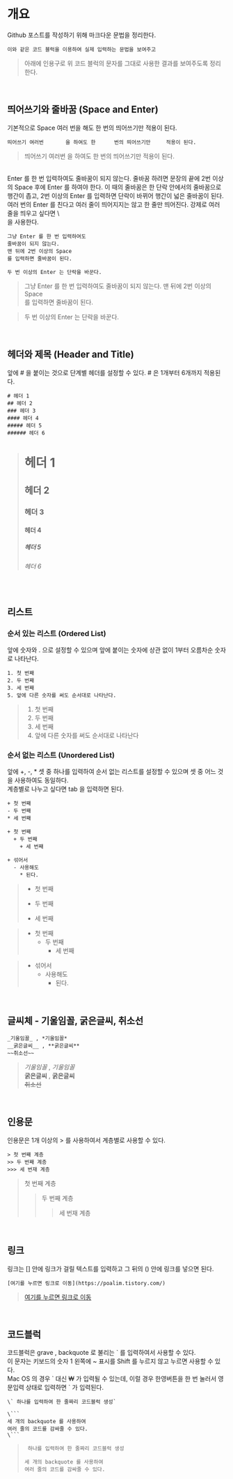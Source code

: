 # 개요   
Github 포스트를 작성하기 위해 마크다운 문법을 정리한다.   


```
이와 같은 코드 블럭을 이용하여 실제 입력하는 문법을 보여주고
```
> 아래에 인용구로 위 코드 블럭의 문자를 그대로 사용한 결과를 보여주도록 정리한다.


<br/>

## 띄어쓰기와 줄바꿈 (Space and Enter)   
기본적으로 Space 여러 번을 해도 한 번의 띄어쓰기만 적용이 된다.   

```
띄어쓰기 여러번       을 하여도 한      번의 띄어쓰기만     적용이 된다.
```
> 띄어쓰기 여러번       을 하여도 한      번의 띄어쓰기만     적용이 된다.

<br/>
Enter 를 한 번 입력하여도 줄바꿈이 되지 않는다. 줄바꿈 하려면 문장의 끝에 2번 이상의 Space 후에 Enter 를 하여야 한다.  
이 때의 줄바꿈은 한 단락 안에서의 줄바꿈으로 행간이 좁고, 2번 이상의 Enter 를 입력하면 단락이 바뀌어 행간이 넓은 줄바꿈이 된다.  
여러 번의 Enter 를 친다고 여러 줄이 띄어지지는 않고 한 줄만 띄어진다.  
강제로 여러 줄을 띄우고 싶다면 \<br/> 을 사용한다.


```
그냥 Enter 를 한 번 입력하여도
줄바꿈이 되지 않는다.
맨 뒤에 2번 이상의 Space  
를 입력하면 줄바꿈이 된다.

두 번 이상의 Enter 는 단락을 바꾼다.

```
> 그냥 Enter 를 한 번 입력하여도
줄바꿈이 되지 않는다.
맨 뒤에 2번 이상의 Space  
를 입력하면 줄바꿈이 된다.

> 두 번 이상의 Enter 는 단락을 바꾼다.

<br/>

## 헤더와 제목 (Header and Title)
앞에 # 을 붙이는 것으로 단계별 헤더를 설정할 수 있다. # 은 1개부터 6개까지 적용된다.  
```
# 헤더 1
## 헤더 2
### 헤더 3
#### 헤더 4
##### 헤더 5
###### 헤더 6
```
> # 헤더 1
> ## 헤더 2
> ### 헤더 3
> #### 헤더 4
> ##### 헤더 5
> ###### 헤더 6

<br/>

## 리스트
### 순서 있는 리스트 (Ordered List)
앞에 숫자와 . 으로 설정할 수 있으며 앞에 붙이는 숫자에 상관 없이 1부터 오름차순 숫자로 나타난다.
```
1. 첫 번째
2. 두 번째
3. 세 번째
5. 앞에 다른 숫자를 써도 순서대로 나타난다.
```
> 1. 첫 번째
> 2. 두 번째
> 3. 세 번째
> 5. 앞에 다른 숫자를 써도 순서대로 나타난다

### 순서 없는 리스트 (Unordered List)
앞에 +, -, * 셋 중 하나를 입력하여 순서 없는 리스트를 설정할 수 있으며 셋 중 어느 것을 사용하여도 동일하다.  
계층별로 나누고 싶다면 tab 을 입력하면 된다.
```
+ 첫 번째
- 두 번째
* 세 번째

+ 첫 번째
  + 두 번째
    + 세 번째

+ 섞어서
  - 사용해도
    * 된다.
```

> + 첫 번째
> - 두 번째
> * 세 번째

> + 첫 번째
>   + 두 번째
>     + 세 번째

> + 섞어서
>   - 사용해도
>     * 된다.

<br/>

## 글씨체 - 기울임꼴, 굵은글씨, 취소선
```
_기울임꼴_ , *기울임꼴*  
__굵은글씨__ , **굵은글씨**  
~~취소선~~
```
> _기울임꼴_ , *기울임꼴*  
> __굵은글씨__ , **굵은글씨**  
> ~~취소선~~

<br/>

## 인용문
인용문은 1개 이상의 > 를 사용하여서 계층별로 사용할 수 있다.
```
> 첫 번째 계층
>> 두 번째 계층
>>> 세 번재 계층
```

> 첫 번째 계층
>> 두 번째 계층
>>> 세 번재 계층

<br/>

## 링크
링크는 [] 안에 링크가 걸릴 텍스트를 입력하고 그 뒤의 () 안에 링크를 넣으면 된다.
```
[여기를 누르면 링크로 이동](https://poalim.tistory.com/)
```
> [여기를 누르면 링크로 이동](https://poalim.tistory.com/)

<br/>

## 코드블럭
코드블럭은 grave , backquote 로 불리는 \` 를 입력하여서 사용할 수 있다.  
이 문자는 키보드의 숫자 1 왼쪽에 ~ 표시를 Shift 를 누르지 않고 누르면 사용할 수 있다.  
Mac OS 의 경우 \` 대신 ₩ 가 입력될 수 있는데, 이럴 경우 한영버튼을 한 번 눌러서 영문입력 상태로 입력하면 \` 가 입력된다.
```
\` 하나를 입력하여 한 줄짜리 코드블럭 생성`

\```
세 개의 backquote 를 사용하여
여러 줄의 코드를 감싸줄 수 있다.
\```
```

> ` 하나를 입력하여 한 줄짜리 코드블럭 생성`
> ``` 
> 세 개의 backquote 를 사용하여
> 여러 줄의 코드를 감싸줄 수 있다.
> ```
